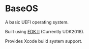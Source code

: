# BaseOS
A basic UEFI operating system.

Built using [EDK II](https://github.com/tianocore/edk2) (Currently UDK2018).

Provides Xcode build system support.
